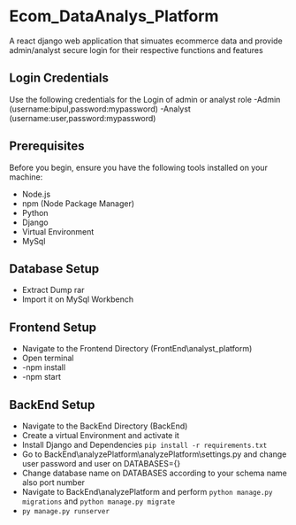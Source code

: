 # Ecom_DataAnalys_Platform
A react django web application that simuates ecommerce data and provide admin/analyst secure login for their respective functions and features


## Login Credentials
Use the following credentials for the Login of admin or analyst role
-Admin (username:bipul,password:mypassword)
-Analyst (username:user,password:mypassword)


## Prerequisites

Before you begin, ensure you have the following tools installed on your machine:
- Node.js
- npm (Node Package Manager)
- Python
- Django
- Virtual Environment
- MySql

## Database Setup
- Extract Dump rar
- Import it on MySql Workbench


## Frontend Setup

- Navigate to the Frontend Directory (FrontEnd\analyst_platform\)
- Open terminal
- -npm install
- -npm start

## BackEnd Setup
- Navigate to the BackEnd Directory (BackEnd\)
- Create a virtual Environment and activate it
- Install Django and Dependencies ``` pip install -r requirements.txt ```
- Go to BackEnd\analyzePlatform\analyzePlatform\settings.py and change user password and user on DATABASES={} 
- Change database name on DATABASES according to your schema name also port number
- Navigate to BackEnd\analyzePlatform and perform ```python manage.py migrations``` and ```python manage.py migrate```
- ```py manage.py runserver```
